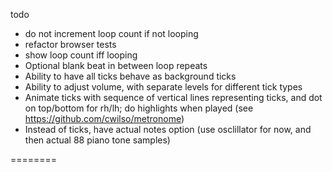 todo

- do not increment loop count if not looping
- refactor browser tests
- show loop count iff looping
- Optional blank beat in between loop repeats
- Ability to have all ticks behave as background ticks
- Ability to adjust volume, with separate levels for different tick types
- Animate ticks with sequence of vertical lines representing ticks, and dot on top/bottom for rh/lh; do highlights when played (see https://github.com/cwilso/metronome)
- Instead of ticks, have actual notes option (use osclillator for now, and then actual 88 piano tone samples)

========
